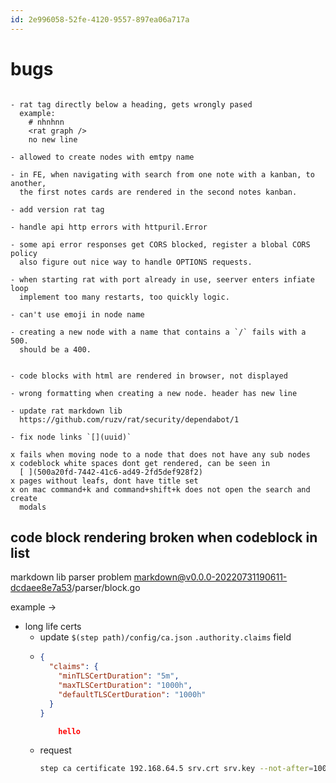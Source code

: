 ```yaml
---
id: 2e996058-52fe-4120-9557-897ea06a717a
---
```


# bugs

```todo

- rat tag directly below a heading, gets wrongly pased
  example:
    # nhnhnn
    <rat graph />
    no new line

- allowed to create nodes with emtpy name

- in FE, when navigating with search from one note with a kanban, to another,
  the first notes cards are rendered in the second notes kanban.

- add version rat tag

- handle api http errors with httpuril.Error

- some api error responses get CORS blocked, register a blobal CORS policy
  also figure out nice way to handle OPTIONS requests.

- when starting rat with port already in use, seerver enters infiate loop
  implement too many restarts, too quickly logic.

- can't use emoji in node name

- creating a new node with a name that contains a `/` fails with a 500.
  should be a 400.


- code blocks with html are rendered in browser, not displayed

- wrong formatting when creating a new node. header has new line

- update rat markdown lib
  https://github.com/ruzv/rat/security/dependabot/1

- fix node links `[](uuid)`

x fails when moving node to a node that does not have any sub nodes
x codeblock white spaces dont get rendered, can be seen in
  [ ](500a20fd-7442-41c6-ad49-2fd5def928f2)
x pages without leafs, dont have title set
x on mac command+k and command+shift+k does not open the search and create
  modals
```

## code block rendering broken when codeblock in list

markdown lib parser problem
markdown@v0.0.0-20220731190611-dcdaee8e7a53/parser/block.go

example ->

- long life certs
  - update `$(step path)/config/ca.json` `.authority.claims` field
  - ```json
    {
      "claims": {
        "minTLSCertDuration": "5m",
        "maxTLSCertDuration": "1000h",
        "defaultTLSCertDuration": "1000h"
      }
    }
    ```
    ```json
        hello
    ```
  - request
    ```sh
    step ca certificate 192.168.64.5 srv.crt srv.key --not-after=1000h
    ```
